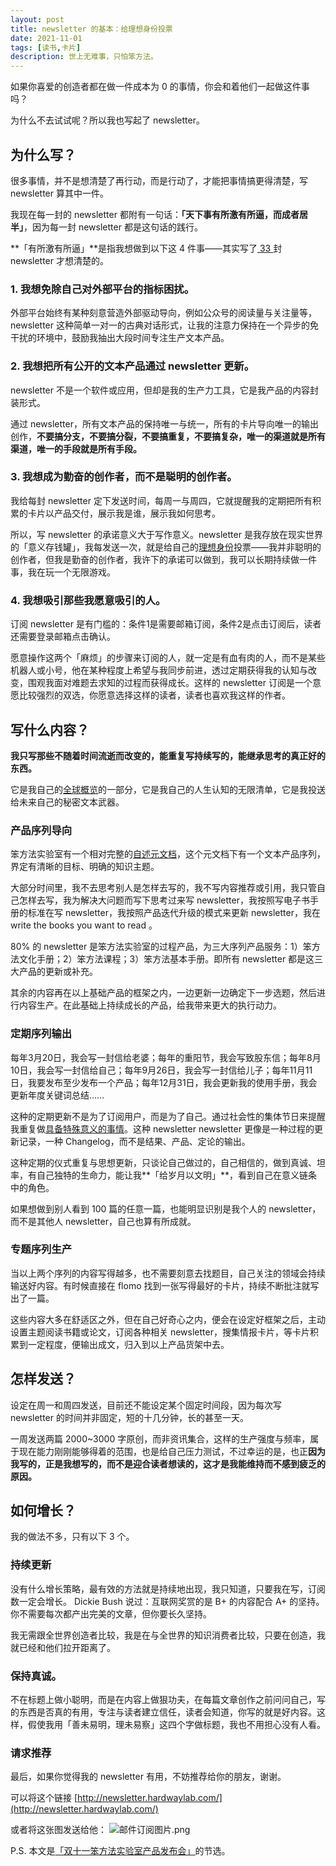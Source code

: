 ```yaml
---
layout: post
title: newsletter 的基本：给理想身份投票
date: 2021-11-01
tags: [读书,卡片]
description: 世上无难事，只怕笨方法。
---
```


如果你喜爱的创造者都在做一件成本为 0 的事情，你会和着他们一起做这件事吗？

为什么不去试试呢？所以我也写起了 newsletter。

## 为什么写？

很多事情，并不是想清楚了再行动，而是行动了，才能把事情搞更得清楚，写 newsletter 算其中一件。

我现在每一封的 newsletter 都附有一句话：**「天下事有所激有所逼，而成者居半」**，因为每一封 newsletter 都是这句话的践行。

**「有所激有所逼」**是指我想做到以下这 4 件事——其实写了[ 33 ](http://newsletter.hardwaylab.com/)封 newsletter 才想清楚的。

### 1. 我想免除自己对外部平台的指标困扰。

外部平台始终有某种刻意营造外部驱动导向，例如公众号的阅读量与关注量等， newsletter 这种简单一对一的古典对话形式，让我的注意力保持在一个异步的免干扰的环境中，鼓励我抽出大段时间专注生产文本产品。

### 2. 我想把所有公开的文本产品通过 newsletter 更新。

newsletter 不是一个软件或应用，但却是我的生产力工具，它是我产品的内容封装形式。

通过 newsletter，所有文本产品的保持唯一与统一，所有的卡片导向唯一的输出创作，**不要搞分支，不要搞分裂，不要搞重复，不要搞复杂，唯一的渠道就是所有渠道，唯一的手段就是所有手段。**

### 3. 我想成为勤奋的创作者，而不是聪明的创作者。

我给每封 newsletter 定下发送时间，每周一与周四，它就提醒我的定期把所有积累的卡片以产品交付，展示我是谁，展示我如何思考。

所以，写 newsletter 的承诺意义大于写作意义。newsletter 是我存放在现实世界的「意义存钱罐」，我每发送一次，就是给自己的[理想身份](http://newsletter.hardwaylab.com/issues/issue-727965)投票——我并非聪明的创作者，但我是勤奋的创作者，我许下的承诺可以做到，我可以长期持续做一件事，我在玩一个无限游戏。 

### 4. 我想吸引那些我愿意吸引的人。

订阅 newsletter 是有门槛的：条件1是需要邮箱订阅，条件2是点击订阅后，读者还需要登录邮箱点击确认。

愿意操作这两个「麻烦」的步骤来订阅的人，就一定是有血有肉的人，而不是某些机器人或小号，他在某种程度上希望与我同步前进，透过定期获得我的认知与改变，围观我面对难题去求知的过程而获得成长。这样的 newsletter  订阅是一个意愿比较强烈的双选，你愿意选择这样的读者，读者也喜欢我这样的作者。

## 写什么内容？

**我只写那些不随着时间流逝而改变的，能重复写持续写的，能继承思考的真正好的东西。**

它是我自己的[全球概览](http://newsletter.hardwaylab.com/issues/issue-816086)的一部分，它是我自己的人生认知的无限清单，它是我投送给未来自己的秘密文本武器。

### 产品序列导向

笨方法实验室有一个相对完整的[自述元文档](https://www.yuque.com/hardwaylab/book)，这个元文档下有一个文本产品序列，界定有清晰的目标、明确的知识主题。

大部分时间里，我不去思考别人是怎样去写的，我不写内容推荐或引用，我只管自己怎样去写，我为解决大问题而写下思考过来写 newsletter，我按照写电子书手册的标准在写 newsletter，我按照产品迭代升级的模式来更新 newsletter，我在 write the books you want to read 。

80% 的 newsletter 是笨方法实验室的过程产品，为三大序列产品服务：1）笨方法文化手册；2）笨方法课程；3）笨方法基本手册。即所有 newsletter 都是这三大产品的更新或补充。 

其余的内容再在以上基础产品的框架之内，一边更新一边确定下一步选题，然后进行内容生产。在此基础上持续成长的产品，给我带来更大的执行动力。

### 定期序列输出

每年3月20日，我会写一封信给老婆；每年的重阳节，我会写致股东信；每年8月10日，我会写一封信给自己；每年9月26日，我会写一封信给儿子；每年11月11日，我要发布至少发布一个产品；每年12月31日，我会更新我的使用手册，我会更新年度关键词总结……

这种的定期更新不是为了订阅用户，而是为了自己。通过社会性的集体节日来提醒我重复做[具备特殊意义的事情](https://www.notion.so/hardwaylab/TDS-73004a4608404236a77ce522c5b7f92a)。这种 newsletter newsletter 更像是一种过程的更新记录，一种 Changelog，而不是结果、产品、定论的输出。

这种定期的仪式重复与思想更新，只谈论自己做过的，自己相信的，做到真诚、坦率，有自己独特的生命力，能让我**「给岁月以文明」**，看到自己在意义链条中的角色。

如果想做到别人看到 100 篇的任意一篇，也能明显识别是我个人的 newsletter，而不是其他人 newsletter，自己也算有所成就。

### 专题序列生产

当以上两个序列的内容写得越多，也不需要刻意去找题目，自己关注的领域会持续输送好内容。有时候直接在 flomo 找到一张写得最好的卡片，持续不断批注就写出了一篇。

这些内容大多在舒适区之外，但在自己好奇心之内，便会在设定好框架之后，主动设置主题阅读书籍或论文，订阅各种相关 newsletter，搜集情报卡片，等卡片积累到一定程度，便输出成文，归入到以上产品货架中去。

## 怎样发送？

设定在周一和周四发送，目前还不能设定某个固定时间段，因为每次写 newsletter 的时间并非固定，短的十几分钟，长的甚至一天。

一周发送两篇 2000~3000 字原创，而非资讯集合，这样的生产强度与频率，属于现在能力刚刚能够得着的范围，也是给自己压力测试，不过幸运的是，也正**因为我写的，正是我想写的，而不是迎合读者想读的，这才是我能维持而不感到疲乏的原因。**

## 如何增长？

我的做法不多，只有以下 3 个。

### 持续更新

没有什么增长策略，最有效的方法就是持续地出现，我只知道，只要我在写，订阅数一定会增长。
Dickie Bush 说过：互联网奖赏的是 B+ 的内容配合 A+ 的坚持。你不需要每次都产出完美的文章，但你要长久坚持。

我无需跟全世界创造者比较，我是在与全世界的知识消费者比较，只要在创造，我就已经和他们拉开距离了。

### 保持真诚。

不在标题上做小聪明，而是在内容上做狠功夫，在每篇文章创作之前问问自己，写的东西是否真的有用，专注与读者建立信任，读者会知道，你写的就是好内容。这样，假使我用「善未易明，理未易察」这四个字做标题，我也不用担心没有人看。

### 请求推荐

最后，如果你觉得我的 newsletter 有用，不妨推荐给你的朋友，谢谢。

可以将这个链接 [http://newsletter.hardwaylab.com/](http://newsletter.hardwaylab.com/)

或者将这张图发送给他：
![邮件订阅图片.png](https://cdn.nlark.com/yuque/0/2021/png/87881/1625625832239-c5400deb-e5f0-4bff-979d-89a5d8bbcebc.png#height=225&id=uFyrx&margin=%5Bobject%20Object%5D&name=%E9%82%AE%E4%BB%B6%E8%AE%A2%E9%98%85%E5%9B%BE%E7%89%87.png&originHeight=1800&originWidth=3200&originalType=binary&ratio=1&size=488784&status=done&style=none&width=400)

P.S. 本文是[「双十一笨方法实验室产品发布会」](http://newsletter.hardwaylab.com/issues/issue-826914)的节选。

